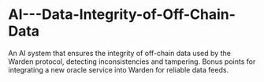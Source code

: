 # AI---Data-Integrity-of-Off-Chain-Data
An AI system that ensures the integrity of off-chain data used by the Warden protocol, detecting inconsistencies and tampering. Bonus points for integrating a new oracle service into Warden for reliable data feeds.
